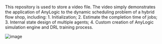 This repository is used to store a video file. The video simply demonstrates the application of AnyLogic to the dynamic scheduling problem of a hybrid flow shop, including: 1. Initialization; 2. Estimate the completion time of jobs; 3. Internal state design of multiple agents; 4. Custom creation of AnyLogic simulation engine and DRL training process.

![image](https://github.com/user-attachments/assets/48c3c28e-71b3-49ae-bb62-655b2c7b776d)
